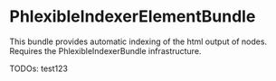 PhlexibleIndexerElementBundle
=============================

This bundle provides automatic indexing of the html output of nodes.
Requires the PhlexibleIndexerBundle infrastructure.

TODOs: test123
